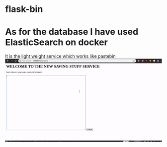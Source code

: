 # flask-bin
# As for the database I have used ElasticSearch on docker 
It is the light weight service which works like pastebin 
![](ezgif-4-ec4f4e005dda.gif)
